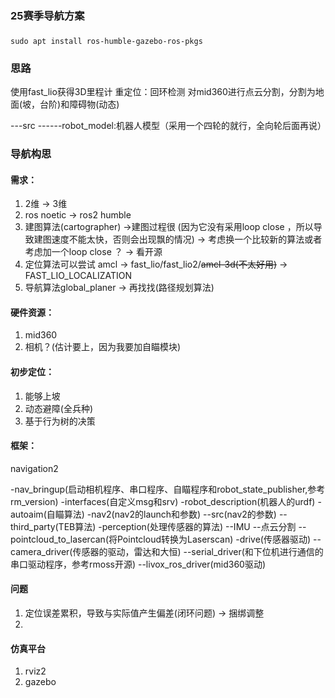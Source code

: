 ### 25赛季导航方案
###
	
	sudo apt install ros-humble-gazebo-ros-pkgs


### 思路
使用fast_lio获得3D里程计
重定位：回环检测
对mid360进行点云分割，分割为地面(坡，台阶)和障碍物(动态)



---src
------robot_model:机器人模型（采用一个四轮的就行，全向轮后面再说）
### 导航构思

#### 需求：

1. 2维 -> 3维
2. ros noetic -> ros2 humble
3. 建图算法(cartographer) ->建图过程很 (因为它没有采用loop close ，所以导致建图速度不能太快，否则会出现飘的情况) -> 考虑换一个比较新的算法或者考虑加一个loop close ？ -> 看开源
4. 定位算法可以尝试 amcl -> fast_lio/fast_lio2/~~amcl-3d(不太好用)~~ -> FAST_LIO_LOCALIZATION
5. 导航算法global_planer -> 再找找(路径规划算法)

#### 硬件资源：

1. mid360
2. 相机？(估计要上，因为我要加自瞄模块)

#### 初步定位：

1. 能够上坡
2. 动态避障(全兵种)
3. 基于行为树的决策

#### 框架：

navigation2

-nav_bringup(启动相机程序、串口程序、自瞄程序和robot_state_publisher,参考rm_version)
-interfaces(自定义msg和srv)
-robot_description(机器人的urdf)
-autoaim(自瞄算法)
-nav2(nav2的launch和参数)
--src(nav2的参数)
--third_party(TEB算法)
-perception(处理传感器的算法)
--IMU
--点云分割
--pointcloud_to_lasercan(将Pointcloud转换为Laserscan)
-drive(传感器驱动)
--camera_driver(传感器的驱动，雷达和大恒)
--serial_driver(和下位机进行通信的串口驱动程序，参考rmoss开源)
--livox_ros_driver(mid360驱动)


#### 问题

1. 定位误差累积，导致与实际值产生偏差(闭环问题) -> 捆绑调整
2. 

#### 仿真平台

1. rviz2
2. gazebo